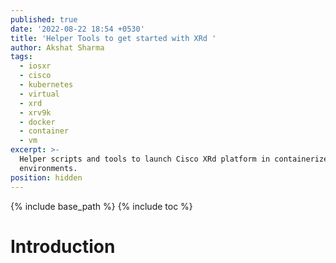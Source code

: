 ```yaml
---
published: true
date: '2022-08-22 18:54 +0530'
title: 'Helper Tools to get started with XRd '
author: Akshat Sharma
tags:
  - iosxr
  - cisco
  - kubernetes
  - virtual
  - xrd
  - xrv9k
  - docker
  - container
  - vm
excerpt: >-
  Helper scripts and tools to launch Cisco XRd platform in containerized network
  environments.
position: hidden
---
```


{% include base_path %}
{% include toc %}

# Introduction
